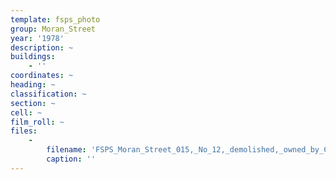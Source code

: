 ```yaml
---
template: fsps_photo
group: Moran_Street
year: '1978'
description: ~
buildings:
    - ''
coordinates: ~
heading: ~
classification: ~
section: ~
cell: ~
film_roll: ~
files:
    -
        filename: 'FSPS_Moran_Street_015,_No_12,_demolished,_owned_by_Catholic_Church,_20-7-M,_1978.png'
        caption: ''
---
```

